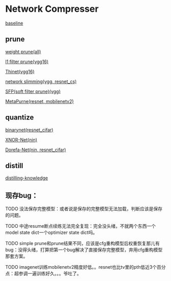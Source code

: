 # Network Compresser

[baseline](READMEs/baseline_README.md)

## prune

[weight prune(all)](READMEs/weight_prune_README.md)

[l1 filter prune(vgg16)](READMEs/l1_filter_prune_README.md)

[Thinet(vgg16)](READMEs/Thinet_README.md)

[network slimming(vgg, resnet_cs)](READMEs/slimming_README.md)

[SFP(soft filter prune)(vgg)](READMEs/SFP_README.md)

[MetaPurne(resnet, mobilenetv2)](READMEs/MetaPrune_README.md)

## quantize

[binarynet(resnet_cifar)](READMEs/binarynet_README.md)

[XNOR-Net(nin)](READMEs/xnornet_README.md)

[Dorefa-Net(nin, resnet_cifar)](READMEs/Dorefanet_README.md)

## distill

[distilling-knowledge](READMEs/distill_README.md)

## 现存bug：

TODO 没法保存完整模型：或者说是保存的完整模型无法加载，判断应该是保存的问题。

TODO 中途resume断点续练无法完全复现：完全没头绪，不就两个东西一个model state dict一个optimizer state dict吗。

TODO simple prune和prune结果不同，应该是cfg重构模型后权重恢复那儿有bug：没得头绪，打算把第一个bug解决了直接保存完整模型，弃用cfg重构模型那套方案。

TODO imagenet训练mobilenetv2精度好低。。resnet也比tv里的pth低近3个百分点：超参调一遍训练好久。。。爷吐了。